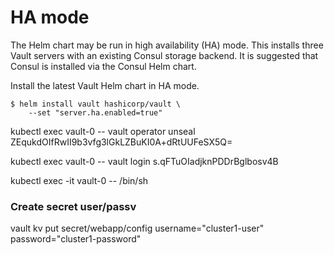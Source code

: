 # HA mode

The Helm chart may be run in high availability (HA) mode. This installs three Vault servers with an existing Consul storage backend. It is suggested that Consul is installed via the Consul Helm chart.

Install the latest Vault Helm chart in HA mode.

    $ helm install vault hashicorp/vault \
        --set "server.ha.enabled=true"


kubectl exec vault-0 -- vault operator unseal ZEqukdOIfRwII9b3vfg3lGkLZBuKI0A+dRtUUFeSX5Q=

kubectl exec vault-0 -- vault login s.qFTuOIadjknPDDrBglbosv4B

kubectl exec -it vault-0 -- /bin/sh    

### Create secret user/passv 

vault kv put secret/webapp/config username="cluster1-user" password="cluster1-password"


